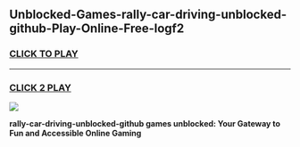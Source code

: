 
## Unblocked-Games-rally-car-driving-unblocked-github-Play-Online-Free-logf2
<h3>
<a href="https://premium76.site?title=rally-car-driving-unblocked-github&ref=26A">CLICK TO PLAY</a></h3>
<hr>

<h3>
<a href="https://premium76.site?title=rally-car-driving-unblocked-github&ref=26A">CLICK 2 PLAY</a>
  
</h3>

<a href="https://premium76.site?title=rally-car-driving-unblocked-github&ref=26A"><img src="https://clearcache.store/games.png"></a>


**rally-car-driving-unblocked-github games unblocked: Your Gateway to Fun and Accessible Online Gaming**
